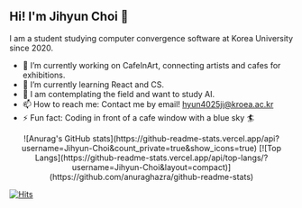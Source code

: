 ## Hi! I'm Jihyun Choi 👋
  I am a student studying computer convergence software at Korea University since 2020.

- 🔭 I’m currently working on CafeInArt, connecting artists and cafes for exhibitions.
- 🌱 I’m currently learning React and CS.
- 💬 I am contemplating the field and want to study AI.
- 📫 How to reach me: Contact me by email! hyun4025ji@kroea.ac.kr 
- ⚡ Fun fact: Coding in front of a cafe window with a blue sky 🏄

<div align="center">
  ![Anurag's GitHub stats](https://github-readme-stats.vercel.app/api?username=Jihyun-Choi&count_private=true&show_icons=true)
  [![Top Langs](https://github-readme-stats.vercel.app/api/top-langs/?username=Jihyun-Choi&layout=compact)](https://github.com/anuraghazra/github-readme-stats)
 </div>

[![Hits](https://hits.seeyoufarm.com/api/count/incr/badge.svg?url=https%3A%2F%2Fgithub.com%2FJihyun-Choi&count_bg=%236FA4EE&title_bg=%23555555&icon=&icon_color=%23E7E7E7&title=hits&edge_flat=false)](https://hits.seeyoufarm.com)

<!-- 
[![Hits](https://hits.seeyoufarm.com/api/count/incr/badge.svg?url=https%3A%2F%2Fgithub.com%2FJihyun-Choi&count_bg=%236FA4EE&title_bg=%23555555&icon=github.svg&icon_color=%23E7E7E7&title=hits&edge_flat=false)](https://hits.seeyoufarm.com) 
-->
